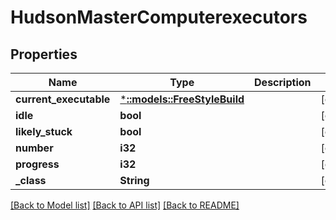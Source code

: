 # HudsonMasterComputerexecutors

## Properties
Name | Type | Description | Notes
------------ | ------------- | ------------- | -------------
**current_executable** | [***::models::FreeStyleBuild**](FreeStyleBuild.md) |  | [optional] 
**idle** | **bool** |  | [optional] 
**likely_stuck** | **bool** |  | [optional] 
**number** | **i32** |  | [optional] 
**progress** | **i32** |  | [optional] 
**_class** | **String** |  | [optional] 

[[Back to Model list]](../README.md#documentation-for-models) [[Back to API list]](../README.md#documentation-for-api-endpoints) [[Back to README]](../README.md)


